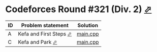# Codeforces Round #321 (Div. 2) [⬀](https://codeforces.com/contest/580)

| ID | Problem statement                                                         | Solution               |
|----|---------------------------------------------------------------------------|------------------------|
| A  | Kefa and First Steps [⬀](https://codeforces.com/problemset/problem/580/A) | [main.cpp](A/main.cpp) |
| C  | Kefa and Park [⬀](https://codeforces.com/problemset/problem/580/C)        | [main.cpp](C/main.cpp) |

